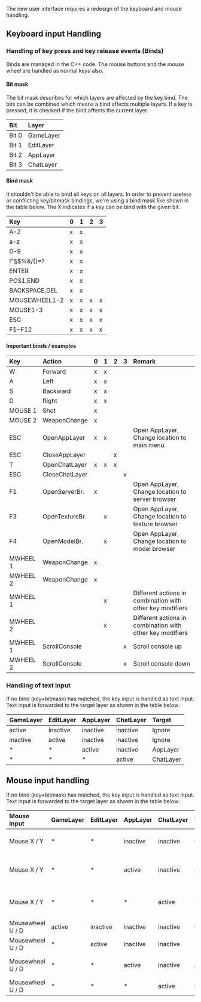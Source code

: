 The new user interface requires a redesign of the keyboard and mouse handling.

## Keyboard input Handling

### Handling of key press and key release events (Binds)

Binds are managed in the C++ code. The mouse buttons and the mouse wheel are handled as normal keys also.

#### Bit mask

The bit mask describes for which layers are affected by the key bind. The bits can be combined which means a bind affects multiple layers. If a key is pressed, it is checked if the bind affects the current layer.

| Bit           | Layer         |
|:------------- |:------------- |
| Bit 0         | GameLayer     |
| Bit 1         | EditLayer     |
| Bit 2         | AppLayer      |
| Bit 3         | ChatLayer     |

#### Bind mask

It shouldn't be able to bind all keys on all layers. In order to prevent useless or conflicting key/bitmask bindings, we're using a bind mask like shown in the table below. The X indicates if a key can be bind with the given bit.

| Key           | 0  | 1  | 2  | 3  |
|:------------- |:-- |:-- |:-- |:-- |
| A-Z           | x  | x  |    |    |
| a-z           | x  | x  |    |    |
| 0-9           | x  | x  |    |    |
| !"§$%&/()=?   | x  | x  |    |    |
| ENTER         | x  | x  |    |    |
| POS1,END      | x  | x  |    |    |
| BACKSPACE,DEL | x  | x  |    |    |
| MOUSEWHEEL1-2 | x  | x  | x  | x  |
| MOUSE1-3      | x  | x  | x  | x  |
| ESC           | x  | x  | x  | x  |
| F1-F12        | x  | x  | x  | x  |

#### Important binds / examples

| Key      | Action         | 0  | 1  | 2  | 3  | Remark                                                    |
|:-------- |:-------------- |:-- |:-- |:-- |:-- |:--------------------------------------------------------- |
| W        | Forward        | x  | x  |    |    |                                                           |
| A        | Left           | x  | x  |    |    |                                                           |
| S        | Backward       | x  | x  |    |    |                                                           |
| D        | Right          | x  | x  |    |    |                                                           |
| MOUSE 1  | Shot           | x  |    |    |    |                                                           |
| MOUSE 2  | WeaponChange   | x  |    |    |    |                                                           |
| ESC      | OpenAppLayer   | x  | x  |    |    | Open AppLayer, Change location to main menu               |
| ESC      | CloseAppLayer  |    |    | x  |    |                                                           |
| T        | OpenChatLayer  | x  | x  | x  |    |                                                           |
| ESC      | CloseChatLayer |    |    |    | x  |                                                           |
| F1       | OpenServerBr.  | x  |    |    |    | Open AppLayer, Change location to server browser          |
| F3       | OpenTextureBr. |    | x  |    |    | Open AppLayer, Change location to texture browser         |
| F4       | OpenModelBr.   |    | x  |    |    | Open AppLayer, Change location to model browser           |
| MWHEEL 1 | WeaponChange   | x  |    |    |    |                                                           |
| MWHEEL 2 | WeaponChange   | x  |    |    |    |                                                           |
| MWHEEL 1 |                |    | x  |    |    | Different actions in combination with other key modifiers |
| MWHEEL 2 |                |    | x  |    |    | Different actions in combination with other key modifiers |
| MWHEEL 1 | ScrollConsole  |    |    |    | x  | Scroll console up                                         |
| MWHEEL 2 | ScrollConsole  |    |    |    | x  | Scroll console down                                       |


### Handling of text input

If no bind (key+bitmask) has matched, the key input is handled as text input. Text input is forwarded to the target layer as shown in the table below:

| GameLayer | EditLayer | AppLayer | ChatLayer | Target        |
|:--------- |:--------- |:-------- |:--------- |:------------- |
| active    | inactive  | inactive | inactive  | Ignore        |
| inactive  | active    | inactive | inactive  | Ignore        |
| *         | *         | active   | inactive  | AppLayer      |
| *         | *         | *        | active    | ChatLayer     |

## Mouse input handling

If no bind (key+bitmask) has matched, the key input is handled as text input. Text input is forwarded to the target layer as shown in the table below:

| Mouse input      | GameLayer | EditLayer | AppLayer | ChatLayer | Target        | Remarks                  |
|:---------------- |:--------- |:--------- |:-------- |:--------- |:------------- |:------------------------ |
| Mouse X / Y      | *         | *         | inactive | inactive  | GameLayer     | Rotates the player       |
| Mouse X / Y      | *         | *         | active   | inactive  | AppLayer      | Move the mouse in the UI |
| Mouse X / Y      | *         | *         | *        | active    | Ignore        | No mouse input in chat   |
| Mousewheel U / D | active    | inactive  | inactive | inactive  | GameLayer     | Binds                    |
| Mousewheel U / D | *         | active    | inactive | inactive  | EditLayer     | Binds                    |
| Mousewheel U / D | *         | *         | active   | inactive  | AppLayer      | Mouse wheel in the UI    |
| Mousewheel U / D | *         | *         | *        | active    | ChatLayer     | Binds                    |

